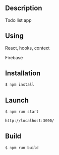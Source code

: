 ## Description
Todo list app

## Using
React, hooks, context

Firebase

## Installation
```sh
$ npm install
```
## Launch
```sh
$ npm run start

http://localhost:3000/
```
## Build
```sh
$ npm run build
```